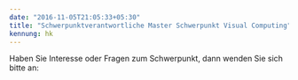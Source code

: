 ```yaml
---
date: "2016-11-05T21:05:33+05:30"
title: "Schwerpunktverantwortliche Master Schwerpunkt Visual Computing"
kennung: hk
---
```


Haben Sie Interesse oder Fragen zum Schwerpunkt, dann wenden Sie sich bitte an: 
